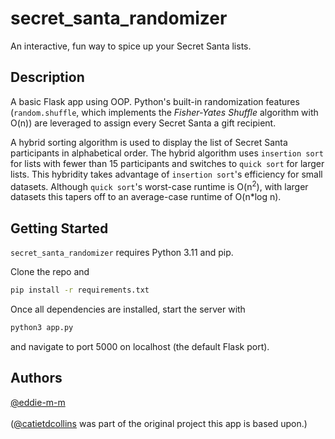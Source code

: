 # secret_santa_randomizer

An interactive, fun way to spice up your Secret Santa lists.

## Description

A basic Flask app using OOP. Python's built-in randomization features (`random.shuffle`, which implements the *Fisher-Yates Shuffle* algorithm with O(n)) are leveraged to assign every Secret Santa a gift recipient.

A hybrid sorting algorithm is used to display the list of Secret Santa participants in alphabetical order. The hybrid algorithm uses `insertion sort` for lists with fewer than 15 participants and switches to `quick sort` for larger lists. This hybridity takes advantage of `insertion sort`'s efficiency for small datasets. Although `quick sort`'s worst-case runtime is O(n<sup>2</sup>), with larger datasets this tapers off to an average-case runtime of O(n\*log n).

## Getting Started

`secret_santa_randomizer` requires Python 3.11 and pip.

Clone the repo and

```bash
pip install -r requirements.txt
```

Once all dependencies are installed, start the server with

```python
python3 app.py
```

and navigate to port 5000 on localhost (the default Flask port).

## Authors

[@eddie-m-m](https://github.com/eddie-m-m/)<br><br>
([@catietdcollins](https://github.com/catietdcollins) was part of the original project this app is based upon.)
